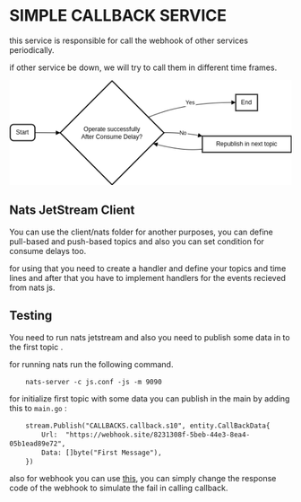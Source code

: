 # SIMPLE CALLBACK SERVICE

this service is responsible for call the webhook of other services periodically.

if other service be down, we will try to call them in different time frames.

![operation](./operaion.png)

## Nats JetStream Client
You can use the client/nats folder for another purposes, you can define pull-based and push-based topics and 
also you can set condition for consume delays too. 

for using that you need to create a handler and define your topics and time lines and after that you have to implement handlers 
for the events recieved from nats js.



## Testing 

You need to run nats jetstream and also you need to publish some data in to the first topic . 

for running nats run the following command.
```
    nats-server -c js.conf -js -m 9090
```

for initialize first topic with some data you can publish in the main by adding this to `main.go` :

```
	stream.Publish("CALLBACKS.callback.s10", entity.CallBackData{
		Url:  "https://webhook.site/8231308f-5beb-44e3-8ea4-05b1ead89e72",
		Data: []byte("First Message"),
	})
```


also for webhook you can use [this](https://webhook.site/), you can simply change the response code of the webhook to simulate the fail in calling callback.